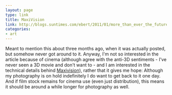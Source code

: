 ```yaml
---
layout: page
type: link
title: MaxiVision
link: http://blogs.suntimes.com/ebert/2011/01/more_than_ever_the_future_of_f.html
categories: 
- art
---
```

Meant to mention this about three months ago, when it was actually posted, but somehow never got around to it. Anyway, I'm not so interested in the article because of cinema (although agree with the anti-3D sentiments - I've never seen a 3D movie and don't want to - and I am interested in the technical details behind [Maxivision](http://web.archive.org/web/20021006053821/http://www.geocities.com/hollywood/makeup/4303/maxivision.html)), rather that it gives me hope: Although my photography is on hold indefinitely I do want to get back to it one day. And if film stock remains for cinema use (even just distribution), this means it should be around a while longer for photography as well.

